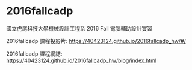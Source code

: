 # 2016fallcadp

國立虎尾科技大學機械設計工程系 2016 Fall 電腦輔助設計實習

2016fallcadp 課程投影片: https://40423124.github.io/2016fallcadp_hw/#/

2016fallcadp 課程網誌: https://40423124.github.io/2016fallcadp_hw/blog/index.html
